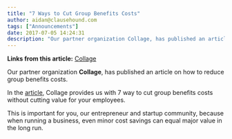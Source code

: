 ```yaml
---
title: "7 Ways to Cut Group Benefits Costs"
author: aidan@clausehound.com
tags: ["Announcements"]
date: 2017-07-05 14:24:31
description: "Our partner organization Collage, has published an article on how to reduce group benefits costs."
---
```


**Links from this article:**
[Collage](https://www.collage.co/magazine/7-ways-cut-group-benefits-costs/)

Our partner organization **Collage**, has published an article on how to reduce group benefits costs.

In the [article](https://www.collage.co/magazine/7-ways-cut-group-benefits-costs/), Collage provides us with 7 way to cut group benefits costs without cutting value for your employees.

This is important for you, our entrepreneur and startup community, because when running a business, even minor cost savings can equal major value in the long run.
